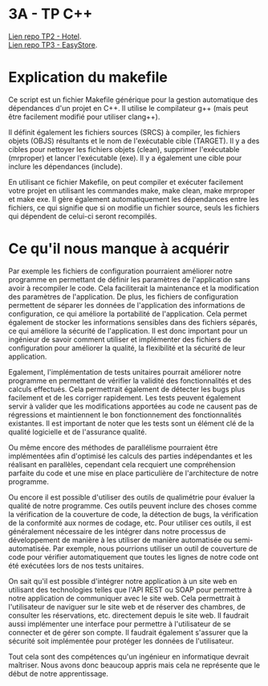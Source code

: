 # 3A - TP C++

[Lien repo TP2 - Hotel](https://github.com/Hugoreoo/tp2-hotel).  
[Lien repo TP3 - EasyStore](https://github.com/Hugoreoo/tp3-easystore).


# Explication du makefile

Ce script est un fichier Makefile générique pour la gestion automatique des dépendances d'un projet en C++. Il utilise le compilateur g++ (mais peut être facilement modifié pour utiliser clang++). 

Il définit également les fichiers sources (SRCS) à compiler, les fichiers objets (OBJS) résultants et le nom de l'exécutable cible (TARGET). Il y a des cibles pour nettoyer les fichiers objets (clean), supprimer l'exécutable (mrproper) et lancer l'exécutable (exe). Il y a également une cible pour inclure les dépendances (include).

En utilisant ce fichier Makefile, on peut compiler et exécuter facilement votre projet en utilisant les commandes make, make clean, make mrproper et make exe. Il gère également automatiquement les dépendances entre les fichiers, ce qui signifie que si on modifie un fichier source, seuls les fichiers qui dépendent de celui-ci seront recompilés.

# Ce qu'il nous manque à acquérir

Par exemple les fichiers de configuration pourraient améliorer notre programme en permettant de définir les paramètres de l'application sans avoir à recompiler le code.
Cela faciliterait la maintenance et la modification des paramètres de l'application. De plus, les fichiers de configuration permettent de séparer les données de 
l'application des informations de configuration, ce qui améliore la portabilité de l'application. Cela permet également de stocker les informations sensibles dans des 
fichiers séparés, ce qui améliore la sécurité de l'application. Il est donc important pour un ingénieur de savoir comment utiliser et implémenter des fichiers de 
configuration pour améliorer la qualité, la flexibilité et la sécurité de leur application.

Egalement, l'implémentation de tests unitaires pourrait améliorer notre programme en permettant de vérifier la validité des fonctionnalités et des calculs effectués. 
Cela permettrait également de détecter les bugs plus facilement et de les corriger rapidement. Les tests peuvent également servir à valider que les modifications 
apportées au code ne causent pas de régressions et maintiennent le bon fonctionnement des fonctionnalités existantes. Il est important de noter que les tests sont un 
élément clé de la qualité logicielle et de l'assurance qualité.

Ou même encore des méthodes de parallélisme pourraient être implémentées afin d'optimisé les calculs des parties indépendantes et les réalisant en parallèles, cependant
cela recquiert une compréhension parfaite du code et une mise en place particulière de l'architecture de notre programme.

Ou encore il est possible d'utiliser des outils de qualimétrie pour évaluer la qualité de notre programme. Ces outils peuvent inclure des choses comme la vérification de la couverture de code, la détection de bugs, la vérification de la conformité aux normes de codage, etc. Pour utiliser ces outils, il est généralement nécessaire de les intégrer dans notre processus de développement de manière à les utiliser de manière automatisée ou semi-automatisée. Par exemple, nous pourrions utiliser un outil de couverture de code pour vérifier automatiquement que toutes les lignes de notre code ont été exécutées lors de nos tests unitaires.

On sait qu'il est possible d'intégrer notre application à un site web en utilisant des technologies telles que l'API REST ou SOAP pour permettre à notre application de communiquer avec le site web. Cela permettrait à l'utilisateur de naviguer sur le site web et de réserver des chambres, de consulter les réservations, etc. directement depuis le site web. Il faudrait aussi implémenter une interface pour permettre à l'utilisateur de se connecter et de gérer son compte. Il faudrait également s'assurer que la sécurité soit implémentée pour protéger les données de l'utilisateur.

Tout cela sont des compétences qu'un ingénieur en informatique devrait maîtriser. Nous avons donc beaucoup appris mais cela ne représente que le début de notre apprentissage.
